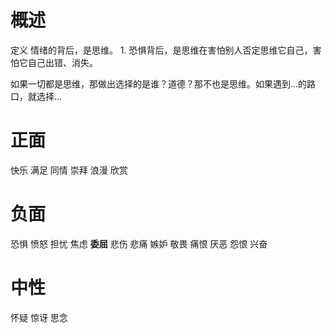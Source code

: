# 概述
定义
情绪的背后，是思维。
	1. 恐惧背后，是思维在害怕别人否定思维它自己，害怕它自己出错、消失。

如果一切都是思维，那做出选择的是谁？道德？那不也是思维。如果遇到...的路口，就选择...
# 正面
快乐
满足
同情
崇拜
浪漫
欣赏
# 负面
恐惧
愤怒
担忧
焦虑
**委屈**
悲伤
悲痛
嫉妒
敬畏
痛恨
厌恶
怨恨
兴奋
# 中性
怀疑
惊讶
思念